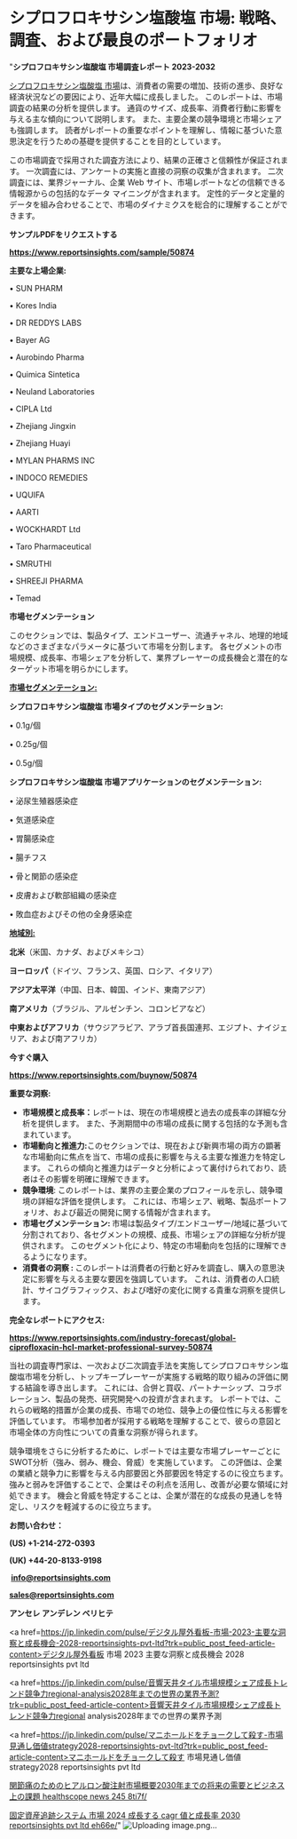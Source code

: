 # シプロフロキサシン塩酸塩 市場: 戦略、調査、および最良のポートフォリオ

"<strong>シプロフロキサシン塩酸塩 市場調査レポート 2023-2032</strong>

<a href=https://www.reportsinsights.com/sample/50874>シプロフロキサシン塩酸塩 市場</a>は、消費者の需要の増加、技術の進歩、良好な経済状況などの要因により、近年大幅に成長しました。 このレポートは、市場調査の結果の分析を提供します。 通貨のサイズ、成長率、消費者行動に影響を与える主な傾向について説明します。 また、主要企業の競争環境と市場シェアも強調します。 読者がレポートの重要なポイントを理解し、情報に基づいた意思決定を行うための基礎を提供することを目的としています。

この市場調査で採用された調査方法により、結果の正確さと信頼性が保証されます。 一次調査には、アンケートの実施と直接の洞察の収集が含まれます。 二次調査には、業界ジャーナル、企業 Web サイト、市場レポートなどの信頼できる情報源からの包括的なデータ マイニングが含まれます。 定性的データと定量的データを組み合わせることで、市場のダイナミクスを総合的に理解することができます。

<strong><b>サンプルPDFをリクエストする</b></strong>

<a href=https://www.reportsinsights.com/sample/50874><strong><u>https://www.reportsinsights.com/sample/50874</u></strong></a>

<strong>主要な上場企業:</strong>

• SUN PHARM

• Kores India

• DR REDDYS LABS

• Bayer AG

• Aurobindo Pharma

• Quimica Sintetica

• Neuland Laboratories

• CIPLA Ltd

• Zhejiang Jingxin

• Zhejiang Huayi

• MYLAN PHARMS INC

• INDOCO REMEDIES

• UQUIFA

• AARTI

• WOCKHARDT Ltd

• Taro Pharmaceutical

• SMRUTHI

• SHREEJI PHARMA

• Temad

<strong>市場セグメンテーション</strong>

このセクションでは、製品タイプ、エンドユーザー、流通チャネル、地理的地域などのさまざまなパラメータに基づいて市場を分割します。 各セグメントの市場規模、成長率、市場シェアを分析して、業界プレーヤーの成長機会と潜在的なターゲット市場を明らかにします。

<strong><u>市場セグメンテーション</u></strong><strong><u>:</u></strong>

<strong>シプロフロキサシン塩酸塩 市場タイプのセグメンテーション:</strong>

• 0.1g/個

• 0.25g/個

• 0.5g/個

<strong>シプロフロキサシン塩酸塩 市場アプリケーションのセグメンテーション:</strong>

• 泌尿生殖器感染症

• 気道感染症

• 胃腸感染症

• 腸チフス

• 骨と関節の感染症

• 皮膚および軟部組織の感染症

• 敗血症およびその他の全身感染症

<strong><u>地域別</u></strong><strong><u>:</u></strong>

<strong>北米</strong>（米国、カナダ、およびメキシコ）

<strong>ヨーロッパ</strong>（ドイツ、フランス、英国、ロシア、イタリア）

<strong>アジア太平洋</strong>（中国、日本、韓国、インド、東南アジア）

<strong>南アメリカ</strong>（ブラジル、アルゼンチン、コロンビアなど）

<strong>中東およびアフリカ</strong>（サウジアラビア、アラブ首長国連邦、エジプト、ナイジェリア、および南アフリカ）

<strong>今すぐ購入</strong>

<a href=https://www.reportsinsights.com/buynow/50874><strong><u>https://www.reportsinsights.com/buynow/50874</u></strong></a>

<strong>重要な洞察:</strong>
<ul>
  <li><strong>市場規模と成長率：</strong>レポートは、現在の市場規模と過去の成長率の詳細な分析を提供します。 また、予測期間中の市場の成長に関する包括的な予測も含まれています。</li>
  <li><strong>市場動向と推進力:</strong>このセクションでは、現在および新興市場の両方の顕著な市場動向に焦点を当て、市場の成長に影響を与える主要な推進力を特定します。 これらの傾向と推進力はデータと分析によって裏付けられており、読者はその影響を明確に理解できます。</li>
  <li><strong>競争環境</strong>: このレポートは、業界の主要企業のプロフィールを示し、競争環境の詳細な評価を提供します。 これには、市場シェア、戦略、製品ポートフォリオ、および最近の開発に関する情報が含まれます。</li>
  <li><strong>市場セグメンテーション: </strong>市場は製品タイプ/エンドユーザー/地域に基づいて分割されており、各セグメントの規模、成長、市場シェアの詳細な分析が提供されます。 このセグメント化により、特定の市場動向を包括的に理解できるようになります。</li>
  <li><strong>消費者の洞察 : </strong>このレポートは消費者の行動と好みを調査し、購入の意思決定に影響を与える主要な要因を強調しています。 これは、消費者の人口統計、サイコグラフィックス、および嗜好の変化に関する貴重な洞察を提供します。</li>
</ul>
<strong>完全なレポートにアクセス:</strong>

<a href=https://www.reportsinsights.com/industry-forecast/global-ciprofloxacin-hcl-market-professional-survey-50874><strong><u><b>https://www.reportsinsights.com/industry-forecast/global-ciprofloxacin-hcl-market-professional-survey-50874</b></u></strong></a>

当社の調査専門家は、一次および二次調査手法を実施してシプロフロキサシン塩酸塩市場を分析し、トップキープレーヤーが実施する戦略的取り組みの評価に関する結論を導き出します。 これには、合併と買収、パートナーシップ、コラボレーション、製品の発売、研究開発への投資が含まれます。 レポートでは、これらの戦略的措置が企業の成長、市場での地位、競争上の優位性に与える影響を評価しています。 市場参加者が採用する戦略を理解することで、彼らの意図と市場全体の方向性についての貴重な洞察が得られます。

競争環境をさらに分析するために、レポートでは主要な市場プレーヤーごとにSWOT分析（強み、弱み、機会、脅威）を実施しています。 この評価は、企業の業績と競争力に影響を与える内部要因と外部要因を特定するのに役立ちます。 強みと弱みを評価することで、企業はその利点を活用し、改善が必要な領域に対処できます。 機会と脅威を特定することは、企業が潜在的な成長の見通しを特定し、リスクを軽減するのに役立ちます。

<strong>お問い合わせ：</strong>

<strong>(US) +1-214-272-0393</strong>

<strong>(UK) +44-20-8133-9198</strong>

<strong> </strong><a href=info@reportsinsights.com><strong><u>info@reportsinsights.com</u></strong></a>

<a href=sales@reportsinsights.com><strong><u>sales@reportsinsights.com</u></strong></a>

<strong>アンセレ アンデレン ベリヒテ</strong>

<a href=https://jp.linkedin.com/pulse/デジタル屋外看板-市場-2023-主要な洞察と成長機会-2028-reportsinsights-pvt-ltd?trk=public_post_feed-article-content>デジタル屋外看板 市場 2023 主要な洞察と成長機会 2028 reportsinsights pvt ltd</a>

<a href=https://jp.linkedin.com/pulse/音響天井タイル市場規模シェア成長トレンド競争力regional-analysis2028年までの世界の業界予測?trk=public_post_feed-article-content>音響天井タイル市場規模シェア成長トレンド競争力regional analysis2028年までの世界の業界予測</a>

<a href=https://jp.linkedin.com/pulse/マニホールドをチョークして殺す-市場見通し価値strategy2028-reportsinsights-pvt-ltd?trk=public_post_feed-article-content>マニホールドをチョークして殺す 市場見通し価値strategy2028 reportsinsights pvt ltd</a>

<a href=https://www.linkedin.com/pulse/関節痛のためのヒアルロン酸注射市場概要2030年までの将来の需要とビジネス上の課題-healthscope-news-245-8ti7f/>関節痛のためのヒアルロン酸注射市場概要2030年までの将来の需要とビジネス上の課題 healthscope news 245 8ti7f/</a>

<a href=https://www.linkedin.com/pulse/固定資産追跡システム-市場-2024-成長する-cagr-値と成長率-2030-reportsinsights-pvt-ltd-eh66e/>固定資産追跡システム 市場 2024 成長する cagr 値と成長率 2030 reportsinsights pvt ltd eh66e/</a>"
![Uploading image.png…]()
